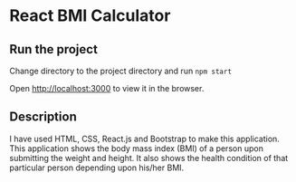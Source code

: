 # React BMI Calculator

## Run the project

Change directory to the project directory and run `npm start`

Open [http://localhost:3000](http://localhost:3000) to view it in the browser.

## Description

I have used HTML, CSS, React.js and Bootstrap to make this application. This application shows the body mass index (BMI) of a person upon submitting the weight and height. It also shows the health condition of that particular person depending upon his/her BMI.
